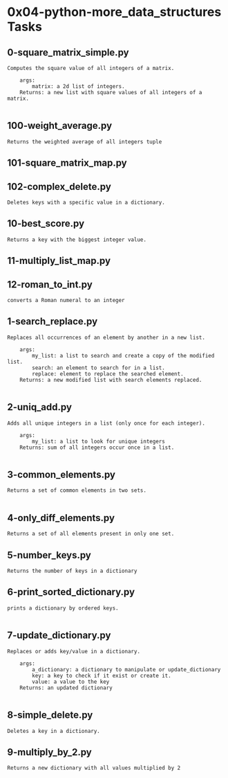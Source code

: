 # 0x04-python-more_data_structures Tasks
## 0-square_matrix_simple.py
```
Computes the square value of all integers of a matrix.

    args:
        matrix: a 2d list of integers.
    Returns: a new list with square values of all integers of a matrix.
    
```
## 100-weight_average.py
```
Returns the weighted average of all integers tuple
```
## 101-square_matrix_map.py
## 102-complex_delete.py
```
Deletes keys with a specific value in a dictionary.
```
## 10-best_score.py
```
Returns a key with the biggest integer value.
```
## 11-multiply_list_map.py
## 12-roman_to_int.py
```
converts a Roman numeral to an integer
```
## 1-search_replace.py
```
Replaces all occurrences of an element by another in a new list.

    args:
        my_list: a list to search and create a copy of the modified list.
        search: an element to search for in a list.
        replace: element to replace the searched element.
    Returns: a new modified list with search elements replaced.
    
```
## 2-uniq_add.py
```
Adds all unique integers in a list (only once for each integer).

    args:
        my_list: a list to look for unique integers
    Returns: sum of all integers occur once in a list.
    
```
## 3-common_elements.py
```
Returns a set of common elements in two sets.
    
```
## 4-only_diff_elements.py
```
Returns a set of all elements present in only one set.
```
## 5-number_keys.py
```
Returns the number of keys in a dictionary
```
## 6-print_sorted_dictionary.py
```
prints a dictionary by ordered keys.
    
```
## 7-update_dictionary.py
```
Replaces or adds key/value in a dictionary.

    args:
        a_dictionary: a dictionary to manipulate or update_dictionary
        key: a key to check if it exist or create it.
        value: a value to the key
    Returns: an updated dictionary
    
```
## 8-simple_delete.py
```
Deletes a key in a dictionary.
```
## 9-multiply_by_2.py
```
Returns a new dictionary with all values multiplied by 2
```
